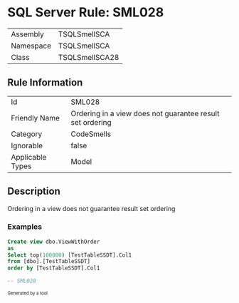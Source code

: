 # SQL Server Rule: SML028
  
|    |    |
|----|----|
| Assembly | TSQLSmellSCA |
| Namespace | TSQLSmellSCA |
| Class | TSQLSmellSCA28 |
  
## Rule Information
  
|    |    |
|----|----|
| Id | SML028 |
| Friendly Name | Ordering in a view does not guarantee result set ordering |
| Category | CodeSmells |
| Ignorable | false |
| Applicable Types | Model  |
  
## Description
  
Ordering in a view does not guarantee result set ordering
  
### Examples
  
```sql
Create view dbo.ViewWithOrder
as
Select top(100000) [TestTableSSDT].Col1
from [dbo].[TestTableSSDT]
order by [TestTableSSDT].Col1

-- SML028
```
  
<sub><sup>Generated by a tool</sup></sub>

